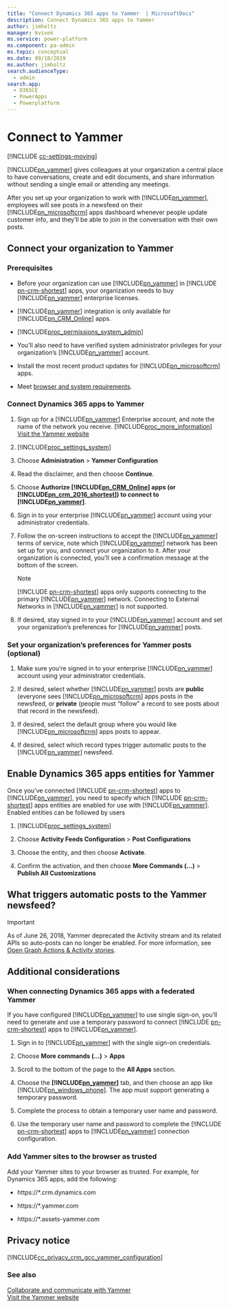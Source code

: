 ```yaml
---
title: "Connect Dynamics 365 apps to Yammer  | MicrosoftDocs"
description: Connect Dynamics 365 apps to Yammer
author: jimholtz
manager: kvivek
ms.service: power-platform
ms.component: pa-admin
ms.topic: conceptual
ms.date: 09/18/2019
ms.author: jimholtz
search.audienceType: 
  - admin
search.app: 
  - D365CE
  - PowerApps
  - Powerplatform
---
```

# Connect to Yammer 

[!INCLUDE [cc-settings-moving](../includes/cc-settings-moving.md)] 

[!INCLUDE[pn_yammer](../includes/pn-yammer.md)] gives colleagues at your organization a central place to have conversations, create and edit documents, and share information without sending a single email or attending any meetings.  
  
 After you set up your organization to work with [!INCLUDE[pn_yammer](../includes/pn-yammer.md)], employees will see posts in a newsfeed on their [!INCLUDE[pn_microsoftcrm](../includes/pn-dynamics-crm.md)] apps dashboard whenever people update customer info, and they’ll be able to join in the conversation with their own posts.  
  
## Connect your organization to Yammer  
  
### Prerequisites  
  
- Before your organization can use [!INCLUDE[pn_yammer](../includes/pn-yammer.md)] in [!INCLUDE [pn-crm-shortest](../includes/pn-crm-shortest.md)] apps, your organization needs to buy [!INCLUDE[pn_yammer](../includes/pn-yammer.md)] enterprise licenses.  

- [!INCLUDE[pn_yammer](../includes/pn-yammer.md)] integration is only available for [!INCLUDE[pn_CRM_Online](../includes/pn-crm-online.md)] apps.
  
- [!INCLUDE[proc_permissions_system_admin](../includes/proc-permissions-system-admin.md)]  
  
- You’ll also need to have verified system administrator privileges for your organization’s [!INCLUDE[pn_yammer](../includes/pn-yammer.md)] account.  
  
- Install the most recent product updates for [!INCLUDE[pn_microsoftcrm](../includes/pn-dynamics-crm.md)] apps.  
  
- Meet [browser and system requirements](https://support.office.com/article/Yammer-admin-guide-a9c206d4-fb18-4250-bec6-e783b926e4f6).  
  
### Connect Dynamics 365 apps to Yammer  
  
1. Sign up for a [!INCLUDE[pn_yammer](../includes/pn-yammer.md)] Enterprise account, and note the name of the network you receive. [!INCLUDE[proc_more_information](../includes/proc-more-information.md)] [Visit the Yammer website](http://go.microsoft.com/fwlink/p/?LinkID=272440)  
  
2. [!INCLUDE[proc_settings_system](../includes/proc-settings-system.md)]  
  
3. Choose **Administration** > **Yammer Configuration**  
  
4. Read the disclaimer, and then choose **Continue**.  
  
5. Choose **Authorize [!INCLUDE[pn_CRM_Online](../includes/pn-crm-online.md)] apps (or [!INCLUDE[pn_crm_2016_shortest](../includes/pn-crm-2016-shortest.md)]) to connect to [!INCLUDE[pn_yammer](../includes/pn-yammer.md)]**.  
  
6. Sign in to your enterprise [!INCLUDE[pn_yammer](../includes/pn-yammer.md)] account using your administrator credentials.  
  
7. Follow the on-screen instructions to accept the [!INCLUDE[pn_yammer](../includes/pn-yammer.md)] terms of service, note which [!INCLUDE[pn_yammer](../includes/pn-yammer.md)] network has been set up for you, and connect your organization to it. After your organization is connected, you’ll see a confirmation message at the bottom of the screen.  
  
   > [!NOTE]
   > [!INCLUDE [pn-crm-shortest](../includes/pn-crm-shortest.md)] apps only supports connecting to the primary [!INCLUDE[pn_yammer](../includes/pn-yammer.md)] network. Connecting to External Networks in [!INCLUDE[pn_yammer](../includes/pn-yammer.md)] is not supported.  
  
8. If desired, stay signed in to your [!INCLUDE[pn_yammer](../includes/pn-yammer.md)] account and set your organization’s preferences for [!INCLUDE[pn_yammer](../includes/pn-yammer.md)] posts.  
  
### Set your organization’s preferences for Yammer posts (optional)  
  
1. Make sure you’re signed in to your enterprise [!INCLUDE[pn_yammer](../includes/pn-yammer.md)] account using your administrator credentials.  
  
2. If desired, select whether [!INCLUDE[pn_yammer](../includes/pn-yammer.md)] posts are **public** (everyone sees [!INCLUDE[pn_microsoftcrm](../includes/pn-dynamics-crm.md)] apps posts in the newsfeed, or **private** (people must “follow” a record to see posts about that record in the newsfeed).  
  
3. If desired, select the default group where you would like [!INCLUDE[pn_microsoftcrm](../includes/pn-dynamics-crm.md)] apps posts to appear.  
  
4. If desired, select which record types trigger automatic posts to the [!INCLUDE[pn_yammer](../includes/pn-yammer.md)] newsfeed.  
  
## Enable Dynamics 365 apps entities for Yammer  
 Once you’ve connected [!INCLUDE [pn-crm-shortest](../includes/pn-crm-shortest.md)] apps to [!INCLUDE[pn_yammer](../includes/pn-yammer.md)], you need to specify which [!INCLUDE [pn-crm-shortest](../includes/pn-crm-shortest.md)] apps entities are enabled for use with [!INCLUDE[pn_yammer](../includes/pn-yammer.md)]. Enabled entities can be followed by users  
  
1. [!INCLUDE[proc_settings_system](../includes/proc-settings-system.md)]  
  
2. Choose **Activity Feeds Configuration** > **Post Configurations**  
  
3. Choose the entity, and then choose **Activate**.  
  
4. Confirm the activation, and then choose **More Commands (…)** > **Publish All Customizations**  
  
## What triggers automatic posts to the Yammer newsfeed?  

> [!IMPORTANT]
> As of June 26, 2018, Yammer deprecated the Activity stream and its related APIs so auto-posts can no longer be enabled. For more information, see [Open Graph Actions & Activity stories](https://developer.yammer.com/blog/open-graph-actions-activity-stories).

## Additional considerations  
  
### When connecting Dynamics 365 apps with a federated Yammer  
 If you have configured [!INCLUDE[pn_yammer](../includes/pn-yammer.md)] to use single sign-on, you’ll need to generate and use a temporary password to connect [!INCLUDE [pn-crm-shortest](../includes/pn-crm-shortest.md)] apps to [!INCLUDE[pn_yammer](../includes/pn-yammer.md)].  
  
1. Sign in to [!INCLUDE[pn_yammer](../includes/pn-yammer.md)] with the single sign-on credentials.  
  
2. Choose **More commands (…)** > **Apps**  
  
3. Scroll to the bottom of the page to the **All Apps** section.  
  
4. Choose the **[!INCLUDE[pn_yammer](../includes/pn-yammer.md)]** tab, and then choose an app like [!INCLUDE[pn_windows_phone](../includes/pn-windows-phone.md)]. The app must support generating a temporary password.  
  
5. Complete the process to obtain a temporary user name and password.  
  
6. Use the temporary user name and password to complete the [!INCLUDE [pn-crm-shortest](../includes/pn-crm-shortest.md)] apps to [!INCLUDE[pn_yammer](../includes/pn-yammer.md)] connection configuration.  
  
### Add Yammer sites to the browser as trusted  
 Add your Yammer sites to your browser as trusted. For example, for Dynamics 365 apps, add the following:  
  
- https://*.crm.dynamics.com  
  
- https://*.yammer.com  
  
- https://*.assets-yammer.com  
  
## Privacy notice  
[!INCLUDE[cc_privacy_crm_gcc_yammer_configuration](../includes/cc-privacy-crm-gcc-yammer-configuration.md)]
  
### See also  
 [Collaborate and communicate with Yammer](/dynamics365/customer-engagement/basics/collaborate-communicate-with-yammer.md)   
 [Visit the Yammer website](http://go.microsoft.com/fwlink/p/?LinkID=272440)

